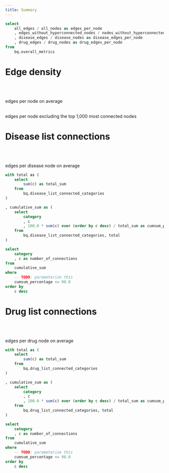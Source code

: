 ```yaml
---
title: Summary
---
```


<!-- TODO: rename merged_kg_nodes sources as misleading  -->
```sql edges_per_node
select 
    all_edges / all_nodes as edges_per_node
    , edges_without_hyperconnected_nodes / nodes_without_hyperconnected_nodes as edges_per_node_without_hyperconnected_nodes
    , disease_edges / disease_nodes as disease_edges_per_node
    , drug_edges / drug_nodes as drug_edges_per_node
from 
    bq.overall_metrics
```

# Edge density
<br/>

<Grid col=2>
    <p class="text-center text-lg"><span class="font-semibold text-4xl"><Value data={edges_per_node} column="edges_per_node" /></span><br/>edges per node on average</p>
    <p class="text-center text-lg"><span class="font-semibold text-4xl"><Value data={edges_per_node} column="edges_per_node_without_hyperconnected_nodes" /></span><br/>edges per node excluding the top 1,000 most connected nodes</p>
</Grid>

# Disease list connections
<br/>

<p class="text-center text-lg"><span class="font-semibold text-4xl"><Value data={edges_per_node} column="disease_edges_per_node" /></span><br/>edges per disease node on average</p>

```sql disease_list_connected_categories
with total as (
    select 
        sum(c) as total_sum
    from 
        bq.disease_list_connected_categories
)

, cumulative_sum as (
    select 
        category
        , c
        , 100.0 * sum(c) over (order by c desc) / total_sum as cumsum_percentage
    from 
        bq.disease_list_connected_categories, total
)

select 
    category
    , c as number_of_connections
from 
    cumulative_sum
where 
    -- TODO: parameterize this 
    cumsum_percentage <= 98.0
order by 
    c desc
```

<BarChart 
    data={disease_list_connected_categories} 
    x="category" 
    y="number_of_connections" 
    swapXY=true
/>

# Drug list connections
<br/>

<p class="text-center text-lg"><span class="font-semibold text-4xl"><Value data={edges_per_node} column="drug_edges_per_node" /></span><br/>edges per drug node on average</p>

```sql drug_list_connected_categories
with total as (
    select 
        sum(c) as total_sum
    from 
        bq.drug_list_connected_categories
)

, cumulative_sum as (
    select 
        category
        , c
        , 100.0 * sum(c) over (order by c desc) / total_sum as cumsum_percentage
    from 
        bq.drug_list_connected_categories, total
)

select 
    category
    , c as number_of_connections
from 
    cumulative_sum
where 
    -- TODO: parameterize this 
    cumsum_percentage <= 98.0
order by 
    c desc
```

<BarChart 
    data={drug_list_connected_categories} 
    x="category" 
    y="number_of_connections" 
    swapXY=true
/>